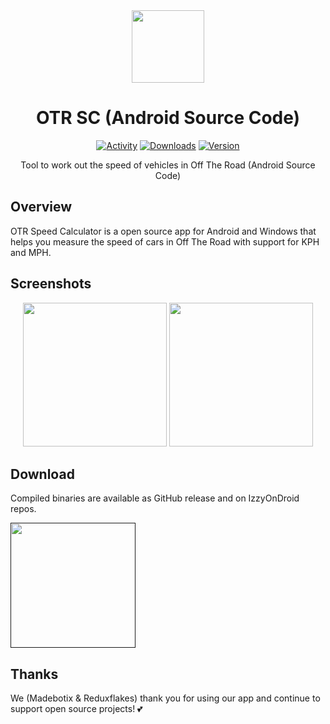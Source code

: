 <div align="center">

<img src="https://github.com/OTR-Speed-Calculator/android/blob/main/app/src/main/res/mipmap-xxxhdpi/ic_launcher_round.png"  height="116px" width="116px">

# OTR SC (Android Source Code)

[![Activity](https://img.shields.io/github/commit-activity/m/OTR-Speed-Calculator/android)](https://github.com/OTR-Speed-Calculator/android/commits/main)
[![Downloads](https://img.shields.io/github/downloads/OTR-Speed-Calculator/android/total)](https://github.com/OTR-Speed-Calculator/android/releases)
[![Version](https://img.shields.io/github/v/release/OTR-Speed-Calculator/android?display_name=tag)](https://github.com/OTR-Speed-Calculator/android/releases/latest)

Tool to work out the speed of vehicles in Off The Road (Android Source Code)

</div>

## Overview
OTR Speed Calculator is a open source app for Android and Windows that helps you measure the speed of cars in Off The Road with support for KPH and MPH.

## Screenshots

<div align="center">

<img src="https://github.com/OTR-Speed-Calculator/android/blob/main/assets/screenshots/01.png" width="230px"/>
<img src="https://github.com/OTR-Speed-Calculator/android/blob/main/assets/screenshots/02.png" width="230px"/>

</div>

## Download
Compiled binaries are available as GitHub release and on IzzyOnDroid repos.

<a href=""><img src="https://gitlab.com/IzzyOnDroid/repo/-/raw/master/assets/IzzyOnDroid.png" width="200px"></a>

## Thanks

We (Madebotix & Reduxflakes) thank you for using our app and continue to support open source projects! 💕
